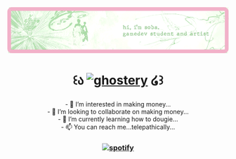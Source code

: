 <!---
shysoba/shysoba is a ✨ special ✨ repository because its `README.md` (this file) appears on your GitHub profile.
You can click the Preview link to take a look at your changes.
--->

<div align="center">
  <img src="https://github.com/shysoba/shysoba/blob/main/banner.png" alt="header"/>
</div>

<h1 align="center"> 
  
  ꒰ა   [<img src='https://cdn.jsdelivr.net/npm/simple-icons@3.0.1/icons/ghostery.svg' alt='ghostery' height='45'>](https://s-aga.carrd.co/)     ໒꒱ 
  </h1>
  
<p align="center">
- 👀 I’m interested in making money... <br>
- 💞️ I’m looking to collaborate on making money...<br>
- 🌱 I’m currently learning how to dougie...<br>
- 📫 You can reach me...telepathically... <br>
</p>

<h3 align="center"> 
  
[<img src='https://cdn.jsdelivr.net/npm/simple-icons@3.0.1/icons/spotify.svg' alt='spotify' height='25'>](https://open.spotify.com/user/shysoba)  
  
  </h3>

